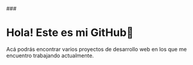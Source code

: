 ###<h1>Hola! Este es mi GitHub👋</h1>
<p>Acá podrás encontrar varios proyectos de desarrollo web en los que me encuentro trabajando actualmente.</p>
<!--
**francobalich/francobalich** is a ✨ _special_ ✨ repository because its `README.md` (this file) appears on your GitHub profile.

Here are some ideas to get you started:

- 🔭 I’m currently working on ...
- 🌱 I’m currently learning ...
- 👯 I’m looking to collaborate on ...
- 🤔 I’m looking for help with ...
- 💬 Ask me about ...
- 📫 How to reach me: ...
- 😄 Pronouns: ...
- ⚡ Fun fact: ...
-->
